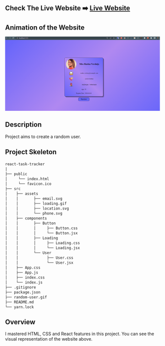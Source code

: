 ## Check The Live Website ➡️ [Live Website](https://osmankoyuncuu.github.io/react-random-user/)

## Animation of the Website

![image](./random-user.gif)

## Description

Project aims to create a random user.

## Project Skeleton

    react-task-tracker
    |
    ├── public
    │     └── index.html
    │     └── favicon.ico
    ├── src
    │    ├── assets
    │    │       ├── email.svg
    │    │       ├── loading.gif
    │    │       ├── location.svg
    │    │       └── phone.svg
    │    ├── components
    │    │       ├── Button
    │    │       │     ├── Button.css
    │    │       │     └── Button.jsx
    │    │       ├── Loading
    │    │       │     ├── Loading.css
    │    │       │     └── Loading.jsx
    │    │       └── User
    │    │             ├── User.css
    │    │             └── User.jsx
    │    ├── App.css
    │    ├── App.js
    │    ├── index.css
    │    └── index.js
    ├── .gitignore
    ├── package.json
    ├── random-user.gif
    ├── README.md
    └── yarn.lock

## Overview

I mastered HTML, CSS and React features in this project. You can see the visual representation of the website above.

